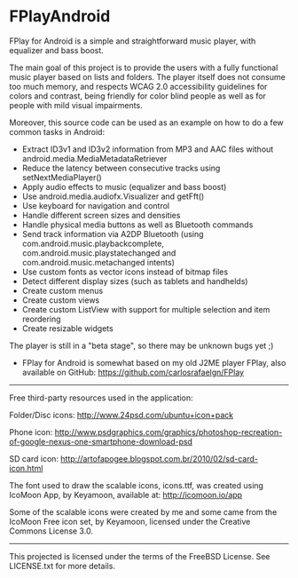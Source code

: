 FPlayAndroid
============

FPlay for Android is a simple and straightforward music player, with equalizer and bass boost.

The main goal of this project is to provide the users with a fully functional music player based on lists and folders. The player itself does not consume too much memory, and respects WCAG 2.0 accessibility guidelines for colors and contrast, being friendly for color blind people as well as for people with mild visual impairments.

Moreover, this source code can be used as an example on how to do a few common tasks in Android:
- Extract ID3v1 and ID3v2 information from MP3 and AAC files without android.media.MediaMetadataRetriever
- Reduce the latency between consecutive tracks using setNextMediaPlayer()
- Apply audio effects to music (equalizer and bass boost)
- Use android.media.audiofx.Visualizer and getFft()
- Use keyboard for navigation and control
- Handle different screen sizes and densities
- Handle physical media buttons as well as Bluetooth commands
- Send track information via A2DP Bluetooth (using com.android.music.playbackcomplete, com.android.music.playstatechanged and com.android.music.metachanged intents)
- Use custom fonts as vector icons instead of bitmap files
- Detect different display sizes (such as tablets and handhelds)
- Create custom menus
- Create custom views
- Create custom ListView with support for multiple selection and item reordering
- Create resizable widgets

The player is still in a "beta stage", so there may be unknown bugs yet ;)

* FPlay for Android is somewhat based on my old J2ME player FPlay, also available on GitHub: https://github.com/carlosrafaelgn/FPlay

----

Free third-party resources used in the application:

Folder/Disc icons: http://www.24psd.com/ubuntu+icon+pack

Phone icon: http://www.psdgraphics.com/graphics/photoshop-recreation-of-google-nexus-one-smartphone-download-psd

SD card icon: http://artofapogee.blogspot.com.br/2010/02/sd-card-icon.html

The font used to draw the scalable icons, icons.ttf, was created using IcoMoon App, by Keyamoon, available at: http://icomoon.io/app

Some of the scalable icons were created by me and some came from the IcoMoon Free icon set, by Keyamoon, licensed under the Creative Commons License 3.0.

----

This projected is licensed under the terms of the FreeBSD License. See LICENSE.txt for more details.
